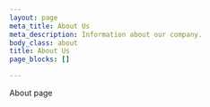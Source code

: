 ```yaml
---
layout: page
meta_title: About Us
meta_description: Information about our company.
body_class: about
title: About Us
page_blocks: []

---
```

About page